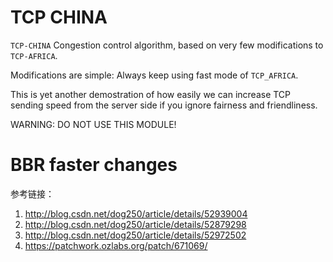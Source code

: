 TCP CHINA
========

`TCP-CHINA` Congestion control algorithm, based on very few modifications
to `TCP-AFRICA`. 

Modifications are simple: Always keep using fast mode of `TCP_AFRICA`.

This is yet another demostration of how easily we can increase TCP sending speed
from the server side if you ignore fairness and friendliness.

WARNING: DO NOT USE THIS MODULE!




BBR faster changes
==========
参考链接：
1. http://blog.csdn.net/dog250/article/details/52939004
2. http://blog.csdn.net/dog250/article/details/52879298
3. http://blog.csdn.net/dog250/article/details/52972502
4. https://patchwork.ozlabs.org/patch/671069/
